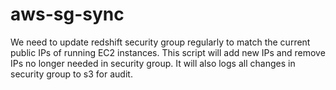 # aws-sg-sync
We need to update redshift security group regularly to match the current public IPs of running EC2 instances.
This script will add new IPs and remove IPs no longer needed in security group.
It will also logs all changes in security group to s3 for audit.
